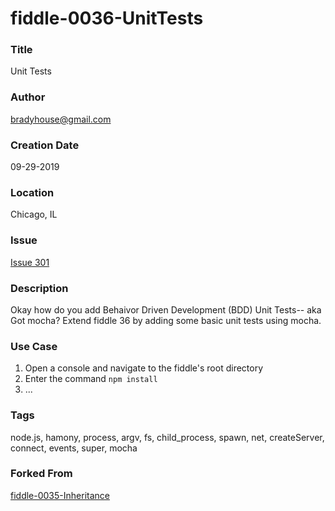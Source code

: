 fiddle-0036-UnitTests
======

### Title<a name="title"></a>

Unit Tests


### Author <a name="author"></a>

bradyhouse@gmail.com


### Creation Date<a name="creation-date"></a>

09-29-2019


### Location<a name="location"></a>

Chicago, IL


### Issue<a name="issue"></a>

[Issue 301](https://github.com/bradyhouse/house/issues/301)


### Description<a name="description"></a>

Okay how do you add Behaivor Driven Development (BDD) Unit Tests-- aka Got mocha? Extend
fiddle 36 by adding some basic unit tests using mocha.


### Use Case<a name="use-case"></a>

1.  Open a console and navigate to the fiddle's root directory
2.  Enter the command `npm install`
3.  ...


### Tags<a name="tags"></a>

node.js, hamony, process, argv, fs, child_process, spawn, net, createServer, connect, events,
super, mocha


### Forked From

[fiddle-0035-Inheritance](../fiddle-0035-Inheritance)
